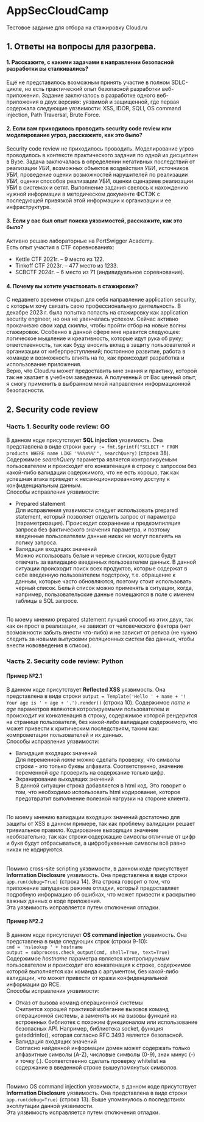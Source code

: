 # AppSecCloudCamp
Тестовое задание для отбора на стажировку Cloud.ru

## 1. Ответы на вопросы для разогрева.
#### 1. Расскажите, с какими задачами в направлении безопасной разработки вы сталкивались?
Ещё не представилось возможным принять участие в полном SDLC-цикле, но есть практический опыт безопасной разработки веб-приложения. Задание заключалось в разработке одного веб-приложения в двух версиях: уязвимой и защищенной, где первая содержала следующие уязвимости: XSS, IDOR, SQLI, OS command injection, Path Traversal, Brute Force.
#### 2. Если вам приходилось проводить security code review или моделирование угроз, расскажите, как это было?
Security code review не приходилось проводить. Моделирование угроз проводилось в контексте практического задания по одной из дисциплин в Вузе. Задача заключалась в определении негативных последствий от реализации УБИ, возможных объектов воздействия УБИ, источников УБИ, проведение оценки возможностей нарушителей по реализации УБИ, оценки способов реализации УБИ, оценки сценариев реализации УБИ в системах и сетят. Выполнение задания свелось к  нахождению нужной информации в методическом документе ФСТЭК с последующей привязкой этой информации к организации и ее инфраструктуре. 
#### 3. Если у вас был опыт поиска уязвимостей, расскажите, как это было?
Активно решаю лабораторные на PortSwigger Academy.  
Есть опыт участия в CTF соревнованиях:
- Kettle CTF 2021г. – 9 место из 122.
- Tinkoff CTF 2023г. – 477 место из 1233.
- SCBCTF 2024г. – 6 место из 71 (индивидуальное соревнование).
#### 4. Почему вы хотите участвовать в стажировке?
С недавнего времени открыл для себя направление application security, с которым хочу связать свою профессиональную деятельность. В декабре 2023 г. была попытка попасть на стажировку как application security engineer, но она не увенчалась успехом. Сейчас активно прокачиваю свои хард скиллы, чтобы пройти отбор на новые волны стажировок. Особенно в данной сфере мне нравится следующее: логическое мышление и креативность, которые идут рука об руку; ответственность, так как буду вносить вклад в защиту пользователей и организации от киберпреступлений; постоянное развитие, работа в команде и возможность влиять на то, как происходит разработка и использование приложения.  
Верю, что Cloud.ru может предоставить мне знания и практику, которой так не хватает в учебном заведении. А полученный от Вас ценный опыт, я смогу применить в выбранном мной направлении информационной безопасности.  
## 2. Security code review
### Часть 1. Security code review: GO
В данном коде присутствует **SQL injection** уязвимость. Она представлена в виде строки ```query := fmt.Sprintf("SELECT * FROM products WHERE name LIKE '%%%s%%'", searchQuery)``` (строка 38). Содержимое *searchQuery* параметра является контролируемым пользователем и происходит его конкатенация в строку с запросом без какой-либо валидации содержимого, что не есть хорошо, так как успешная атака приведет к несанкционированному доступу к конфиденциальным данным.  
Способы исправления уязвимости:
- Prepared statement  
Для исправления уязвимости следует использовать prepared statement, который позволяет отделить запрос от параметра (параметризация). Происходит сохранение и предкомпиляция запроса без фактического значения параметра, и поэтому введенные пользователем данные никак не могут повлиять на логику запроса.  
- Валидация входящих значений  
Можно использовать белые и черные списки, которые будут отвечать за валидацию введенных пользователем данных. В данной ситуации происходит поиск всех продуктов, которые содержат в себе введенную пользователем подстроку, т.е. обращение к данным, которые часто обновляются, поэтому стоит использовать черный список. Белый список можно применять в ситуации, когда, например, пользовательские данные помещаются в поле с именем таблицы в SQL запросе.  
######
По моему мнению prepared statement лучший способ из этих двух, так как он прост в реализации, не зависит от человеческого фактора (нет возможности забыть внести что-либо) и не зависит от релиза  (не нужно следить за новыми выпусками реляционных систем баз данных, чтобы внести нововведения в список).
### Часть 2. Security code review: Python
#### Пример №2.1
В данном коде присутствует **Reflected XSS** уязвимость. Она представлена в виде строки ```output = Template('Hello ' + name + '! Your age is ' + age + '.').render()``` (строка 10). Содержимое *name* и *age* параметров являются котролируемыми пользователем и происходит их конкатенация в строку, содержимое которой рендерится на странице пользователя, без какой-либо валидации содержимого, что может привести к критическим последствиям, таким как: компрометации пользователей и их данных.  
Способы исправления уязвимости:
- Валидация входящих значений  
Для переменной *name* можно сделать проверку, что символы строки - это только буквы алфавита. Соответственно, значение переменной *age* проверить на содержание только цифр.  
- Экранирование выходящих значений  
В данной ситуации строка добавляется в html код. Это говорит о том, что необходимо использовать html кодирование, которое предотвратит выполнение полезной нагрузки на стороне клиента.  
######
По моему мнению валидации входящих значений достаточно для защиты от XSS в данном примере, так как проблему валидации решает тривиальное правило. Кодирование выходящих значение необязательно, так как строки содержащие символы отличные от цифр и букв будут отбрасываться, а цифробуквенные символы всё равно никак не кодируются.
######
Помимо cross-site scripting уязвимости, в данном коде присутствует **Information Disclosure** уязвимость. Она представлена в виде строки ```app.run(debug=True)``` (строка 14). Эта строка говорит о том, что приложение запущенов режиме отладки, который предоставляет подробную информацию об ошибках, что может привести к раскрытию важных данных о коде приложения.  
Эта уязвимость исправляется путем отключения отладки.  
#### Пример №2.2
В данном коде присутствует **OS command injection** уязвимость. Она представлена в виде следующих строк (строки 9-10):  
```cmd = 'nslookup ' + hostname```  
```output = subprocess.check_output(cmd, shell=True, text=True)```  
Содержимое *hostname* параметра является контролируемым пользователем и происходит его конкатенация к строке, содержимое которой выполняется как команда с аргументом, без какой-либо валидации, что может привести от кражи конфиденциальной информации до RCE.  
Способы исправления уязвимости:
- Отказ от вызова команд операционной системы  
Считается хорошей практикой избегание вызовов команд операционной системы, а заменять их на вызовы функций из встроенных библиотек с похожим функционалом или использование безопасных API. Например, библиотека socket, функция getaddrinfo(), которая согласно RFC 3493 является безопасной.  
- Валидация входящих значений  
Согласно найденной информации домен может содержать только алфавитные символы (A-Z), числовые символы (0-9), знак минус (-) и  точку (.). Соответственно сделать проверку whitelist на содержание в введенной строке вышеупомянутых символов.
######
Помимо OS command injection уязвимости, в данном коде присутствует **Information Disclosure** уязвимость. Она представлена в виде строки ```app.run(debug=True)``` (строка 13). Выше упомянулось о последствиях эксплутации данной уязвимости.  
Эта уязвимость исправляется путем отключения отладки.  
